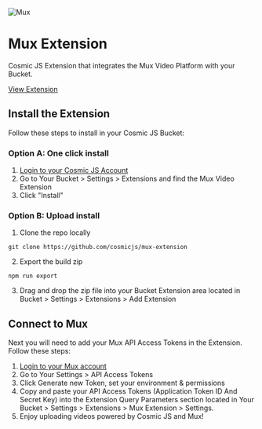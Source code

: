 ![Mux](https://cosmic-s3.imgix.net/ee0ef100-052b-11e9-a865-4d928f17b796-mux.png?w=600&h=250&fit=crop&crop=center)
# Mux Extension
Cosmic JS Extension that integrates the Mux Video Platform with your Bucket.

[View Extension](https://cosmicjs.com/extensions/mux-extension)

## Install the Extension
Follow these steps to install in your Cosmic JS Bucket:
### Option A: One click install
1. [Login to your Cosmic JS Account](https://cosmicjs.com)
2. Go to Your Bucket > Settings > Extensions and find the Mux Video Extension
3. Click "Install"
### Option B: Upload install
1. Clone the repo locally
```
git clone https://github.com/cosmicjs/mux-extension
```
2. Export the build zip
```
npm run export
```
3. Drag and drop the zip file into your Bucket Extension area located in Bucket > Settings > Extensions > Add Extension
## Connect to Mux
Next you will need to add your Mux API Access Tokens in the Extension.  Follow these steps:
1. [Login to your Mux account](https://mux.com)
2. Go to Your Settings > API Access Tokens
3. Click Generate new Token, set your environment & permissions
4. Copy and paste your API Access Tokens (Application Token ID And Secret Key) into the Extension Query Parameters section located in Your Bucket > Settings > Extensions > Mux Extension > Settings.
5. Enjoy uploading videos powered by Cosmic JS and Mux! 
